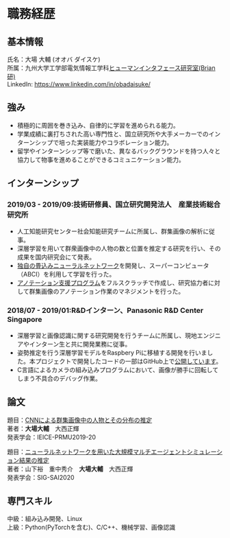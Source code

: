 # 職務経歴

## 基本情報
氏名：大場 大輔 (オオバ ダイスケ)  
所属：九州大学工学部電気情報工学科[ヒューマンインタフェース研究室(Brian研)](https://human.ait.kyushu-u.ac.jp/members.html)  
LinkedIn: https://www.linkedin.com/in/obadaisuke/  

## 強み
- 積極的に周囲を巻き込み、自律的に学習を進められる能力。
- 学業成績に裏打ちされた高い専門性と、国立研究所や大手メーカーでのインターンシップで培った実装能力やコラボレーション能力。
- 留学やインターンシップ等で磨いた、異なるバックグラウンドを持つ人々と協力して物事を進めることができるコミュニケーション能力。

## インターンシップ
### 2019/03 - 2019/09:技術研修員、国立研究開発法人　産業技術総合研究所
- 人工知能研究センター社会知能研究チームに所属し、群集画像の解析に従事。
- 深層学習を用いて群衆画像中の人物の数と位置を推定する研究を行い、その成果を国内研究会にて発表。
- [独自の畳込みニューラルネットワーク](https://github.com/ba-san/Crowd-Analysis-with-CNN)を開発し、スーパーコンピュータ（ABCI）を利用して学習を行った。
- [アノテーション支援プログラム](https://github.com/ba-san/Count-Annotator2)をフルスクラッチで作成し、研究協力者に対して群集画像のアノテーション作業のマネジメントを行った。

### 2018/07 - 2019/01:R&Dインターン、Panasonic R&D Center Singapore
- 深層学習と画像認識に関する研究開発を行うチームに所属し、現地エンジニアやインターン生と共に開発業務に従事。
- 姿勢推定を行う深層学習モデルをRaspbery Piに移植する開発を行いました。本プロジェクトで開発したコードの一部はGitHub上で[公開しています](https://github.com/savageyusuff/MobilePose-Pi)。
- C言語によるカメラの組み込みプログラムにおいて、画像が勝手に回転してしまう不具合のデバッグ作業。

## 論文
題目：[CNNによる群集画像中の人物とその分布の推定](https://www.ieice.org/ken/paper/20190904a1ph/)  
著者：**大場大輔**　大西正輝  
発表学会：IEICE-PRMU2019-20  

題目：[ニューラルネットワークを用いた大規模マルチエージェントシミュレーション結果の推定](https://jsai.ixsq.nii.ac.jp/ej/index.php?active_action=repository_view_main_item_detail&page_id=13&block_id=23&item_id=11047&item_no=1)  
著者：山下裕　重中秀介　**大場大輔**　大西正輝  
発表学会：SIG-SAI2020  

## 専門スキル
中級：組み込み開発、Linux  
上級：Python(PyTorchを含む)、C/C++、機械学習、画像認識  
